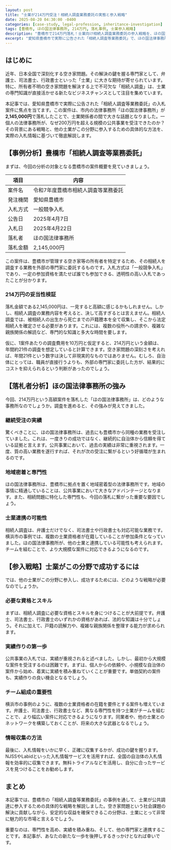 ```yaml
---
layout: post
title: "士業が214万円受注！相続人調査業務委託の実態と参入戦略"
date: 2025-08-20 04:30:00 -0400
categories: [case-study, legal-profession, inheritance-investigation]
tags: [豊橋市, ほの国法律事務所, 214万円, 落札事例, 士業参入戦略]
description: "豊橋市で214万円落札！士業向け相続人調査業務委託の参入戦略を、ほの国法律事務所の成功事例から徹底解説。公共調達で安定収益を目指すための具体的方法とは？"
excerpt: "愛知県豊橋市で実際に公告された「相続人調査等業務委託」で、ほの国法律事務所が214万5千円で落札。士業が公共調達で成功するための戦略を実例から徹底分析します。"
---
```


## はじめに

近年、日本全国で深刻化する空き家問題。その解決の鍵を握る専門家として、弁護士、司法書士、行政書士といった「士業」に大きな期待が寄せられています。特に、所有者不明の空き家問題を解決する上で不可欠な「相続人調査」は、士業の専門知識が直接活かせる新たなビジネスチャンスとして注目を集めています。

本記事では、愛知県豊橋市で実際に公告された「相続人調査等業務委託」の入札案件に焦点を当てます。この案件は、市内の法律事務所「ほの国法律事務所」が**2,145,000円**で落札したことで、士業関係者の間で大きな話題となりました。一個人の法律事務所が、なぜ200万円を超える規模の公共事業を受注できたのか？その背景にある戦略と、他の士業がこの分野に参入するための具体的な方法を、実際の入札情報に基づいて徹底解説します。

## 【事例分析】豊橋市「相続人調査等業務委託」

まずは、今回の分析の対象となる豊橋市の案件概要を見ていきましょう。

| 項目 | 内容 |
| --- | --- |
| 案件名 | 令和7年度豊橋市相続人調査等業務委託 |
| 発注機関 | 愛知県豊橋市 |
| 入札方式 | 一般競争入札 |
| 公告日 | 2025年4月7日 |
| 入札日 | 2025年4月22日 |
| 落札者 | ほの国法律事務所 |
| 落札金額 | 2,145,000円 |

この案件は、豊橋市が管理する空き家等の所有者を特定するため、その相続人を調査する業務を外部の専門家に委託するものです。入札方式は「一般競争入札」であり、一定の参加資格を満たせば誰でも参加できる、透明性の高い入札であったことが分かります。

### 214万円の妥当性検証

落札金額である2,145,000円は、一見すると高額に感じるかもしれません。しかし、相続人調査の業務内容を考えると、決して高すぎるとは言えません。相続人調査では、被相続人の出生から死亡までの戸籍謄本を全て収集し、そこから法定相続人を確定させる必要があります。これには、複数の役所への請求や、複雑な親族関係の解読など、専門的な知識と多大な時間を要します。

仮に、1案件あたりの調査費用を10万円と仮定すると、214万円という金額は、年間約21件の調査を想定していると計算できます。空き家問題の深刻さを考えれば、年間21件という数字は決して非現実的なものではありません。むしろ、自治体にとっては、職員が直接行うよりも、外部の専門家に委託した方が、結果的にコストを抑えられるという判断があったのでしょう。

## 【落札者分析】ほの国法律事務所の強み

今回、214万円という高額案件を落札した「ほの国法律事務所」は、どのような事務所なのでしょうか。調査を進めると、その強みが見えてきました。

### 継続受注の実績

驚くべきことに、ほの国法律事務所は、過去にも豊橋市から同種の業務を受注していました。これは、一度きりの成功ではなく、継続的に自治体から信頼を得ている証拠と言えます。公共事業において、過去の実績は非常に重視されます。一度、質の高い業務を遂行すれば、それが次の受注に繋がるという好循環が生まれるのです。

### 地域密着と専門性

ほの国法律事務所は、豊橋市に拠点を置く地域密着型の法律事務所です。地域の事情に精通していることは、公共事業において大きなアドバンテージとなります。また、相続問題に特化した専門性も、今回の落札に繋がった重要な要因でしょう。

### 士業連携の可能性

相続人調査は、弁護士だけでなく、司法書士や行政書士も対応可能な業務です。横浜市の事例では、複数の士業資格者が在籍していることが参加条件となっていました。ほの国法律事務所が、他の士業と連携している可能性も考えられます。チームを組むことで、より大規模な案件に対応できるようになるのです。

## 【参入戦略】士業がこの分野で成功するには

では、他の士業がこの分野に参入し、成功するためには、どのような戦略が必要なのでしょうか。

### 必要な資格とスキル

まずは、相続人調査に必要な資格とスキルを身につけることが大前提です。弁護士、司法書士、行政書士のいずれかの資格があれば、法的な知識は十分でしょう。それに加えて、戸籍の読解力や、複雑な親族関係を整理する能力が求められます。

### 実績作りの第一歩

公共事業の入札では、実績が重視されると述べました。しかし、最初から大規模な案件を受注するのは困難です。まずは、個人からの依頼や、小規模な自治体の案件から始め、着実に実績を積み重ねていくことが重要です。単価契約の案件も、実績作りの良い機会となるでしょう。

### チーム組成の重要性

横浜市の事例のように、複数の士業資格者の在籍を要件とする案件も増えています。弁護士、司法書士、行政書士など、異なる専門性を持つ士業がチームを組むことで、より幅広い案件に対応できるようになります。同業者や、他の士業とのネットワークを構築しておくことが、将来の大きな武器となるでしょう。

### 情報収集の方法

最後に、入札情報をいかに早く、正確に収集するかが、成功の鍵を握ります。NJSSやLabidといった入札情報サービスを活用すれば、全国の自治体の入札情報を効率的に収集できます。無料トライアルなどを活用し、自分に合ったサービスを見つけることをお勧めします。

## まとめ

本記事では、豊橋市の「相続人調査等業務委託」の事例を通して、士業が公共調達に参入するための具体的な戦略を解説しました。空き家問題という社会課題の解決に貢献しながら、安定的な収益を確保できるこの分野は、士業にとって非常に魅力的な市場と言えるでしょう。

重要なのは、専門性を高め、実績を積み重ね、そして、他の専門家と連携することです。本記事が、あなたの新たな一歩を後押しするきっかけとなれば幸いです。

